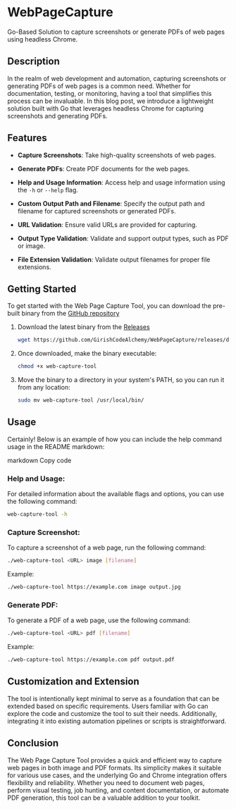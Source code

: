 # WebPageCapture

Go-Based Solution to capture screenshots or generate PDFs of web pages using headless Chrome.

## Description

In the realm of web development and automation, capturing screenshots or generating PDFs of web pages is a common need. Whether for documentation, testing, or monitoring, having a tool that simplifies this process can be invaluable. In this blog post, we introduce a lightweight solution built with Go that leverages headless Chrome for capturing screenshots and generating PDFs.

## Features

- **Capture Screenshots**: Take high-quality screenshots of web pages.

- **Generate PDFs**: Create PDF documents for the web pages.

- **Help and Usage Information**: Access help and usage information using the `-h` or `--help` flag.

- **Custom Output Path and Filename**: Specify the output path and filename for captured screenshots or generated PDFs.

- **URL Validation**: Ensure valid URLs are provided for capturing.

- **Output Type Validation**: Validate and support output types, such as PDF or image.

- **File Extension Validation**: Validate output filenames for proper file extensions.

## **Getting Started**

To get started with the Web Page Capture Tool, you can download the pre-built binary from the [GitHub repository](https://github.com/GirishCodeAlchemy/WebPageCapture.git)

1. Download the latest binary from the [Releases](https://github.com/GirishCodeAlchemy/WebPageCapture/releases/download/v1.0.0/web-capture-tool)

   ```bash
   wget https://github.com/GirishCodeAlchemy/WebPageCapture/releases/download/v1.0.0/web-capture-tool
   ```

2. Once downloaded, make the binary executable:

   ```bash
   chmod +x web-capture-tool
   ```

3. Move the binary to a directory in your system's PATH, so you can run it from any location:

   ```bash
   sudo mv web-capture-tool /usr/local/bin/
   ```

## **Usage**

Certainly! Below is an example of how you can include the help command usage in the README markdown:

markdown
Copy code

### **Help and Usage:**

For detailed information about the available flags and options, you can use the following command:

```bash
web-capture-tool -h
```

### **Capture Screenshot:**

To capture a screenshot of a web page, run the following command:

```bash
./web-capture-tool <URL> image [filename]
```

Example:

```bash
./web-capture-tool https://example.com image output.jpg
```

### **Generate PDF:**

To generate a PDF of a web page, use the following command:

```bash
./web-capture-tool <URL> pdf [filename]
```

Example:

```bash
./web-capture-tool https://example.com pdf output.pdf
```

## **Customization and Extension**

The tool is intentionally kept minimal to serve as a foundation that can be extended based on specific requirements. Users familiar with Go can explore the code and customize the tool to suit their needs. Additionally, integrating it into existing automation pipelines or scripts is straightforward.

## **Conclusion**

The Web Page Capture Tool provides a quick and efficient way to capture web pages in both image and PDF formats. Its simplicity makes it suitable for various use cases, and the underlying Go and Chrome integration offers flexibility and reliability. Whether you need to document web pages, perform visual testing, job hunting, and content documentation, or automate PDF generation, this tool can be a valuable addition to your toolkit.
